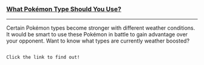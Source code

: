 ### [What Pokémon Type Should You Use?]()
---
Certain Pokémon types become stronger with different weather conditions. It would be smart to use these Pokémon in battle to gain advantage over your opponent. Want to know what types are currently weather boosted?

```

Click the link to find out!
